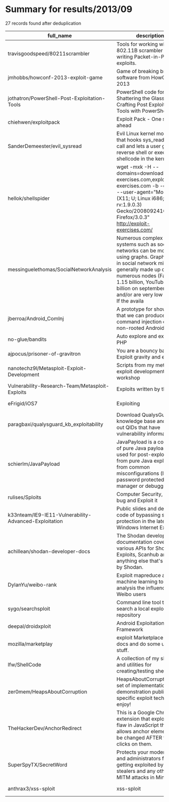 
# Summary for results/2013/09
    
27 records found after deduplication

| full_name | description | html_url | matched_list | matched_count | pushed_at | size | stargazers_count | language | forks_count |
|-------------------------------------------------------|------------------------------------------------------------------------------------------------------------------------------------------------------------------------------------------------------------------------------------------------------------------|--------------------------------------------------------------------------|-----------------------|-----------------|---------------------------|--------|--------------------|------------|---------------|
| travisgoodspeed/80211scrambler | Tools for working with the 802.11B scrambler when writing Packet-in-Packet exploits. | https://github.com/travisgoodspeed/80211scrambler | ['exploit'] | 1 | 2013-09-15 12:34:17+00:00 | 400 | 13 | Verilog | 4 |
| jmhobbs/howconf-2013-exploit-game | Game of breaking broken software from HowConf 2013 | https://github.com/jmhobbs/howconf-2013-exploit-game | ['exploit'] | 1 | 2013-09-14 21:42:22+00:00 | 292 | 1 | PHP | 0 |
| jothatron/PowerShell-Post-Exploitation-Tools | PowerShell code for Shattering the Glass: Crafting Post Exploitation Tools with PowerShell | https://github.com/jothatron/PowerShell-Post-Exploitation-Tools | ['exploit'] | 1 | 2013-09-26 13:13:02+00:00 | 166 | 2 | PowerShell | 0 |
| chiehwen/exploitpack | Exploit Pack - One step ahead | https://github.com/chiehwen/exploitpack | ['exploit'] | 1 | 2013-09-09 17:55:34+00:00 | 2492 | 9 | Python | 19 |
| SanderDemeester/evil_sysread | Evil Linux kernel module that hooks sys_read system call and lets a user get a reverse shell or execute shellcode in the kernel. | https://github.com/SanderDemeester/evil_sysread | ['shellcode'] | 1 | 2013-09-30 08:13:42+00:00 | 124 | 9 | C | 7 |
| hellok/shellspider | wget -mxk -H --domains=download.exploit-exercises.com,exploit-exercises.com -b -o log.txt --user-agent="Mozilla/5.0 (X11; U; Linux i686; en-US; rv:1.9.0.3) Gecko/2008092416 Firefox/3.0.3" http://exploit-exercises.com/ | https://github.com/hellok/shellspider | ['exploit'] | 1 | 2013-09-27 02:52:44+00:00 | 156 | 1 | Python | 1 |
| messinguelethomas/SocialNetworkAnalysis | Numerous complex systems such as social networks can be modeled using graphs. Graphs used in social network mining are generally made up of numerous nodes (Facebook 1.15 billion, YouTube 1 billion on september 2013) and/or are very low dense. If the availa | https://github.com/messinguelethomas/SocialNetworkAnalysis | ['exploit'] | 1 | 2013-09-26 01:01:37+00:00 | 152 | 0 | | 3 |
| jberroa/Android_ComInj | A prototype for showing that we can produce a command injection on a non-rooted Android device. | https://github.com/jberroa/Android_ComInj | ['command injection'] | 1 | 2013-09-19 22:48:42+00:00 | 708 | 0 | Logos | 1 |
| no-glue/bandits | Auto explore and exploit in PHP | https://github.com/no-glue/bandits | ['exploit'] | 1 | 2013-09-23 21:15:21+00:00 | 116 | 2 | PHP | 0 |
| ajpocus/prisoner-of-gravitron | You are a bouncy ball. Exploit gravity and escape. | https://github.com/ajpocus/prisoner-of-gravitron | ['exploit'] | 1 | 2013-09-19 22:10:45+00:00 | 368 | 0 | JavaScript | 0 |
| nanotechz9l/Metasploit-Exploit-Development | Scripts from my metasploit exploit development workshop | https://github.com/nanotechz9l/Metasploit-Exploit-Development | ['exploit'] | 1 | 2013-09-18 06:35:27+00:00 | 152 | 0 | Ruby | 2 |
| Vulnerability-Research-Team/Metasploit-Exploits | Exploits written by the team | https://github.com/Vulnerability-Research-Team/Metasploit-Exploits | ['exploit'] | 1 | 2013-09-18 21:13:19+00:00 | 116 | 0 | Ruby | 0 |
| eFrigid/iOS7 | Exploiting | https://github.com/eFrigid/iOS7 | ['exploit'] | 1 | 2013-09-16 00:38:00+00:00 | 56 | 0 | | 0 |
| paragbaxi/qualysguard_kb_exploitability | Download QualysGuard knowledge base and print out QIDs that have vulnerability information. | https://github.com/paragbaxi/qualysguard_kb_exploitability | ['exploit'] | 1 | 2013-09-13 20:00:49+00:00 | 160 | 1 | Python | 0 |
| schierlm/JavaPayload | JavaPayload is a collection of pure Java payloads to be used for post-exploitation from pure Java exploits or from common misconfigurations (like not password protected Tomcat manager or debugger port). | https://github.com/schierlm/JavaPayload | ['exploit'] | 1 | 2013-09-28 18:26:32+00:00 | 887 | 103 | Java | 32 |
| rulises/Sploits | Computer Security, find the bug and Exploit it | https://github.com/rulises/Sploits | ['exploit', 'sploit'] | 2 | 2013-09-12 22:01:47+00:00 | 116 | 0 | C | 1 |
| k33nteam/IE9-IE11-Vulnerability-Advanced-Exploitation | Public slides and demo code of bypassing security protection in the latest Windows Internet Explorer. | https://github.com/k33nteam/IE9-IE11-Vulnerability-Advanced-Exploitation | ['exploit'] | 1 | 2013-09-10 04:58:26+00:00 | 1992 | 88 | nan | 46 |
| achillean/shodan-developer-docs | The Shodan developer documentation covering the various APIs for Shodan, Exploits, Scanhub and anything else that's offered by Shodan. | https://github.com/achillean/shodan-developer-docs | ['exploit'] | 1 | 2013-09-16 01:19:11+00:00 | 152 | 11 | CSS | 9 |
| DylanYu/weibo-rank | Exploit mapreduce and machine learning to analysis the influence of Weibo users | https://github.com/DylanYu/weibo-rank | ['exploit'] | 1 | 2013-09-01 02:51:50+00:00 | 112 | 3 | Java | 1 |
| sygo/searchsploit | Command line tool to search a local exploit-db repository | https://github.com/sygo/searchsploit | ['exploit'] | 1 | 2013-09-03 05:19:36+00:00 | 144 | 10 | nan | 3 |
| deepal/droidxploit | Android Exploitation Framework | https://github.com/deepal/droidxploit | ['exploit'] | 1 | 2013-09-11 16:34:22+00:00 | 55520 | 1 | Python | 1 |
| mozilla/marketplay | exploit Marketplace API docs and do some useful stuff. | https://github.com/mozilla/marketplay | ['exploit'] | 1 | 2013-09-02 18:13:08+00:00 | 148 | 7 | Python | 3 |
| lfw/ShellCode | A collection of my shellcode and utilities for creating/testing shellcode. | https://github.com/lfw/ShellCode | ['shellcode'] | 1 | 2013-09-24 05:59:24+00:00 | 112 | 1 | Python | 1 |
| zer0mem/HeapsAboutCorruption | HeapsAboutCorruption - set of implementation / demonstration public heap specific exploit techniques, enjoy! | https://github.com/zer0mem/HeapsAboutCorruption | ['exploit'] | 1 | 2013-09-27 09:09:24+00:00 | 7984 | 12 | C | 3 |
| TheHackerDev/AnchorRedirect | This is a Google Chrome extension that exploits a flaw in JavaScript that allows anchor elements to be changed AFTER the user clicks on them. | https://github.com/TheHackerDev/AnchorRedirect | ['exploit'] | 1 | 2013-09-28 16:28:33+00:00 | 640 | 1 | JavaScript | 0 |
| SuperSpyTX/SecretWord | Protects your moderators and administrators from getting exploited by session stealers and any other MITM attacks in Minecraft. | https://github.com/SuperSpyTX/SecretWord | ['exploit'] | 1 | 2013-09-02 23:08:28+00:00 | 220 | 1 | Java | 2 |
| anthrax3/xss-sploit | xss-sploit | https://github.com/anthrax3/xss-sploit | ['sploit'] | 1 | 2013-09-07 17:04:09+00:00 | 412 | 0 | nan | 0 |
